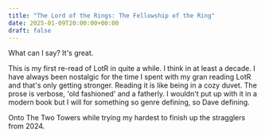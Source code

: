 ```yaml
---
title: "The Lord of the Rings: The Fellowship of the Ring"
date: 2025-01-09T20:00:00+00:00
draft: false
---
```


What can I say? It's great.

This is my first re-read of LotR in quite a while. I think in at least a decade. I have always been nostalgic for the time I spent with my gran reading LotR and that's only getting stronger. Reading it is like being in a cozy duvet. The prose is verbose, 'old fashioned' and a fatherly. I wouldn't put up with it in a modern book but I will for something so genre defining, so Dave defining.

Onto The Two Towers while trying my hardest to finish up the stragglers from 2024.